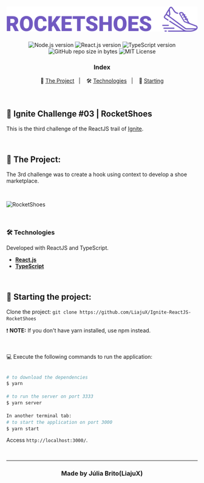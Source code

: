 <h1 align="center">
  <br>
  <img src="./src/assets/images/logo-readme.svg" alt="RocketShoes" width="550px">
</h1>

<p align="center">
  <img alt="Node.js version" src="https://img.shields.io/badge/Node.js-v14.18.0-689f63?style=flat&logoColor=689f63&logo=node.js">
  
  <img alt="React.js version" src="https://img.shields.io/badge/React.js-v17.0.1-60dafb?style=flat&logoColor=60dafb&logo=react">

  <img alt="TypeScript version" src="https://img.shields.io/badge/TypeScript-v4.1.2-007acc?style=flat&logoColor=007acc&logo=typescript">
    
  <br>
  
  <img alt="GitHub repo size in bytes" src="https://img.shields.io/github/repo-size/LiajuX/Ignite-ReactJS-RocketShoes?color=green">
    
   <img alt="MIT License" src="https://img.shields.io/github/license/LiajuX/Ignite-ReactJS-WatchMe">
</p>

<h3 align="center">
  Index
</h3>

<p align="center">
  👟 <a href="#%EF%B8%8F-the-project">The Project</a>&nbsp;&nbsp;&nbsp;|&nbsp;&nbsp;&nbsp;
  🛠 <a href="#-technologies">Technologies</a>&nbsp;&nbsp;&nbsp;|&nbsp;&nbsp;&nbsp;
  🏁 <a href="#-starting-the-project">Starting</a>
</p>

<br>

## 🚀 Ignite Challenge #03 | RocketShoes   
This is the third challenge of the ReactJS trail of [Ignite](https://rocketseat.com.br/ignite).

<br> 

## 👟 The Project:

The 3rd challenge was to create a hook using context to develop a shoe marketplace.

<br>

![RocketShoes](https://user-images.githubusercontent.com/53796370/157710774-aff50f75-5e30-4ace-abb7-a571756de602.gif)

<br/>

### 🛠 Technologies
Developed with ReactJS and TypeScript.

- **[React.js](https://reactjs.org/)**
- **[TypeScript](https://www.typescriptlang.org/)**
<br>

## 🏁 Starting the project:

Clone the project: `git clone https://github.com/LiajuX/Ignite-ReactJS-RocketShoes`

❗ **NOTE:** If you don't have yarn installed, use npm instead.

<br>

💻 Execute the following commands to run the application:

````zsh

# to download the dependencies
$ yarn

# to run the server on port 3333
$ yarn server

In another terminal tab:
# to start the application on port 3000
$ yarn start

````
Access `http://localhost:3000/`.

<br>

---

<h3 align="center" >
  Made by Júlia Brito(LiajuX)
</h3>

